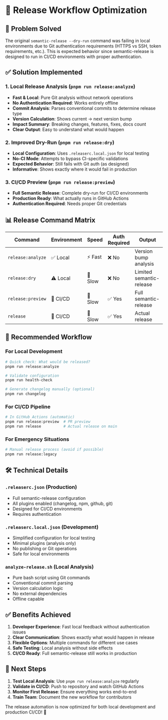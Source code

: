 # 🔧 Release Workflow Optimization

## 🎯 Problem Solved

The original `semantic-release --dry-run` command was failing in local environments due to Git authentication requirements (HTTPS vs SSH, token requirements, etc.). This is expected behavior since semantic-release is designed to run in CI/CD environments with proper authentication.

## ✅ Solution Implemented

### 1. **Local Release Analysis** (`pnpm run release:analyze`)
- **Fast & Local**: Pure Git analysis without network operations
- **No Authentication Required**: Works entirely offline
- **Commit Analysis**: Parses conventional commits to determine release type
- **Version Calculation**: Shows current → next version bump
- **Impact Summary**: Breaking changes, features, fixes, docs count
- **Clear Output**: Easy to understand what would happen

### 2. **Improved Dry-Run** (`pnpm run release:dry`)
- **Local Configuration**: Uses `.releaserc.local.json` for local testing
- **No-CI Mode**: Attempts to bypass CI-specific validations
- **Expected Behavior**: Still fails with Git auth (as designed)
- **Informative**: Shows exactly where it would fail in production

### 3. **CI/CD Preview** (`pnpm run release:preview`)
- **Full Semantic Release**: Complete dry-run for CI/CD environments
- **Production Ready**: What actually runs in GitHub Actions
- **Authentication Required**: Needs proper Git credentials

## 📊 Release Command Matrix

| Command | Environment | Speed | Auth Required | Output |
|---------|-------------|-------|---------------|--------|
| `release:analyze` | ✅ Local | ⚡ Fast | ❌ No | Version bump analysis |
| `release:dry` | ⚠️ Local | 🐌 Slow | ❌ No | Limited semantic-release |
| `release:preview` | 🔄 CI/CD | 🐌 Slow | ✅ Yes | Full semantic-release |
| `release` | 🔄 CI/CD | 🐌 Slow | ✅ Yes | Actual release |

## 🎯 Recommended Workflow

### For Local Development
```bash
# Quick check: What would be released?
pnpm run release:analyze

# Validate configuration
pnpm run health-check

# Generate changelog manually (optional)
pnpm run changelog
```

### For CI/CD Pipeline
```bash
# In GitHub Actions (automatic)
pnpm run release:preview  # PR preview
pnpm run release          # Actual release on main
```

### For Emergency Situations
```bash
# Manual release process (avoid if possible)
pnpm run release:legacy
```

## 🛠️ Technical Details

### `.releaserc.json` (Production)
- Full semantic-release configuration
- All plugins enabled (changelog, npm, github, git)
- Designed for CI/CD environments
- Requires authentication

### `.releaserc.local.json` (Development)
- Simplified configuration for local testing
- Minimal plugins (analysis only)
- No publishing or Git operations
- Safe for local environments

### `analyze-release.sh` (Local Analysis)
- Pure bash script using Git commands
- Conventional commit parsing
- Version calculation logic
- No external dependencies
- Offline capable

## ✅ Benefits Achieved

1. **Developer Experience**: Fast local feedback without authentication issues
2. **Clear Communication**: Shows exactly what would happen in release
3. **Flexible Options**: Multiple commands for different use cases
4. **Safe Testing**: Local analysis without side effects
5. **CI/CD Ready**: Full semantic-release still works in production

## 🚀 Next Steps

1. **Test Local Analysis**: Use `pnpm run release:analyze` regularly
2. **Validate in CI/CD**: Push to repository and watch GitHub Actions
3. **Monitor First Release**: Ensure everything works end-to-end
4. **Train Team**: Document the new workflow for contributors

The release automation is now optimized for both local development and production CI/CD! 🎉

